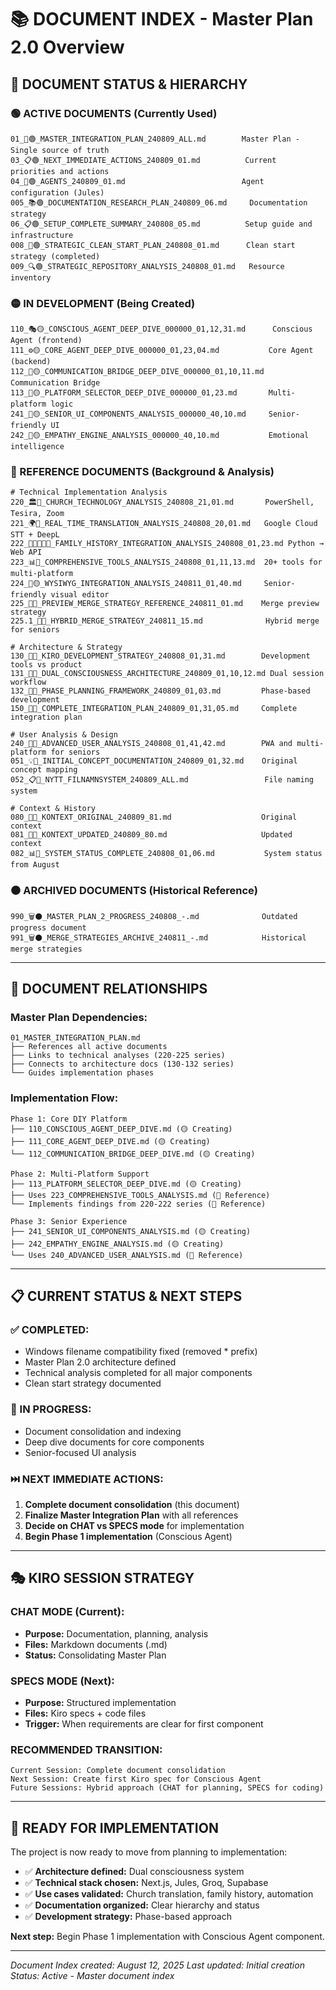 # 📚 DOCUMENT INDEX - Master Plan 2.0 Overview

## 🎯 **DOCUMENT STATUS & HIERARCHY**

### **🟢 ACTIVE DOCUMENTS (Currently Used)**
```
01_🎯🟢_MASTER_INTEGRATION_PLAN_240809_ALL.md        Master Plan - Single source of truth
03_📋🟢_NEXT_IMMEDIATE_ACTIONS_240809_01.md          Current priorities and actions
04_🤖🟢_AGENTS_240809_01.md                          Agent configuration (Jules)
005_📚🟢_DOCUMENTATION_RESEARCH_PLAN_240809_06.md     Documentation strategy
06_📋🟢_SETUP_COMPLETE_SUMMARY_240808_05.md          Setup guide and infrastructure
008_🔄🟢_STRATEGIC_CLEAN_START_PLAN_240808_01.md      Clean start strategy (completed)
009_🔍🟢_STRATEGIC_REPOSITORY_ANALYSIS_240808_01.md   Resource inventory
```

### **🟡 IN DEVELOPMENT (Being Created)**
```
110_🎭🟡_CONSCIOUS_AGENT_DEEP_DIVE_000000_01,12,31.md      Conscious Agent (frontend)
111_⚙️🟡_CORE_AGENT_DEEP_DIVE_000000_01,23,04.md           Core Agent (backend)
112_🌉🟡_COMMUNICATION_BRIDGE_DEEP_DIVE_000000_01,10,11.md Communication Bridge
113_🔧🟡_PLATFORM_SELECTOR_DEEP_DIVE_000000_01,23.md       Multi-platform logic
241_🎨🟡_SENIOR_UI_COMPONENTS_ANALYSIS_000000_40,10.md     Senior-friendly UI
242_💝🟡_EMPATHY_ENGINE_ANALYSIS_000000_40,10.md           Emotional intelligence
```

### **🔵 REFERENCE DOCUMENTS (Background & Analysis)**
```
# Technical Implementation Analysis
220_🏛️🔵_CHURCH_TECHNOLOGY_ANALYSIS_240808_21,01.md       PowerShell, Tesira, Zoom
221_🌍🔵_REAL_TIME_TRANSLATION_ANALYSIS_240808_20,01.md   Google Cloud STT + DeepL
222_👨‍👩‍👧‍👦🔵_FAMILY_HISTORY_INTEGRATION_ANALYSIS_240808_01,23.md Python → Web API
223_📊🔵_COMPREHENSIVE_TOOLS_ANALYSIS_240808_01,11,13.md  20+ tools for multi-platform
224_🎨🟡_WYSIWYG_INTEGRATION_ANALYSIS_240811_01,40.md     Senior-friendly visual editor
225_🔄🔵_PREVIEW_MERGE_STRATEGY_REFERENCE_240811_01.md    Merge preview strategy
225.1_🔄🔵_HYBRID_MERGE_STRATEGY_240811_15.md              Hybrid merge for seniors

# Architecture & Strategy
130_🔧🔵_KIRO_DEVELOPMENT_STRATEGY_240808_01,31.md        Development tools vs product
131_🧠🔵_DUAL_CONSCIOUSNESS_ARCHITECTURE_240809_01,10,12.md Dual session workflow
132_🎯🔵_PHASE_PLANNING_FRAMEWORK_240809_01,03.md         Phase-based development
150_🌉🔵_COMPLETE_INTEGRATION_PLAN_240809_01,31,05.md     Complete integration plan

# User Analysis & Design
240_👥🔵_ADVANCED_USER_ANALYSIS_240808_01,41,42.md        PWA and multi-platform for seniors
051_💡🔵_INITIAL_CONCEPT_DOCUMENTATION_240809_01,32.md    Original concept mapping
052_📋🔵_NYTT_FILNAMNSYSTEM_240809_ALL.md                 File naming system

# Context & History
080_📝🔵_KONTEXT_ORIGINAL_240809_81.md                    Original context
081_📝🔵_KONTEXT_UPDATED_240809_80.md                     Updated context
082_📊🔵_SYSTEM_STATUS_COMPLETE_240808_01,06.md           System status from August
```

### **⚫ ARCHIVED DOCUMENTS (Historical Reference)**
```
990_🗑️⚫_MASTER_PLAN_2_PROGRESS_240808_-.md              Outdated progress document
991_🗑️⚫_MERGE_STRATEGIES_ARCHIVE_240811_-.md            Historical merge strategies
```

---

## 🔄 **DOCUMENT RELATIONSHIPS**

### **Master Plan Dependencies:**
```
01_MASTER_INTEGRATION_PLAN.md
├── References all active documents
├── Links to technical analyses (220-225 series)
├── Connects to architecture docs (130-132 series)
└── Guides implementation phases
```

### **Implementation Flow:**
```
Phase 1: Core DIY Platform
├── 110_CONSCIOUS_AGENT_DEEP_DIVE.md (🟡 Creating)
├── 111_CORE_AGENT_DEEP_DIVE.md (🟡 Creating)
└── 112_COMMUNICATION_BRIDGE_DEEP_DIVE.md (🟡 Creating)

Phase 2: Multi-Platform Support
├── 113_PLATFORM_SELECTOR_DEEP_DIVE.md (🟡 Creating)
├── Uses 223_COMPREHENSIVE_TOOLS_ANALYSIS.md (🔵 Reference)
└── Implements findings from 220-222 series (🔵 Reference)

Phase 3: Senior Experience
├── 241_SENIOR_UI_COMPONENTS_ANALYSIS.md (🟡 Creating)
├── 242_EMPATHY_ENGINE_ANALYSIS.md (🟡 Creating)
└── Uses 240_ADVANCED_USER_ANALYSIS.md (🔵 Reference)
```

---

## 📋 **CURRENT STATUS & NEXT STEPS**

### **✅ COMPLETED:**
- Windows filename compatibility fixed (removed * prefix)
- Master Plan 2.0 architecture defined
- Technical analysis completed for all major components
- Clean start strategy documented

### **🔄 IN PROGRESS:**
- Document consolidation and indexing
- Deep dive documents for core components
- Senior-focused UI analysis

### **⏭️ NEXT IMMEDIATE ACTIONS:**
1. **Complete document consolidation** (this document)
2. **Finalize Master Integration Plan** with all references
3. **Decide on CHAT vs SPECS mode** for implementation
4. **Begin Phase 1 implementation** (Conscious Agent)

---

## 🎭 **KIRO SESSION STRATEGY**

### **CHAT MODE (Current):**
- **Purpose:** Documentation, planning, analysis
- **Files:** Markdown documents (.md)
- **Status:** Consolidating Master Plan

### **SPECS MODE (Next):**
- **Purpose:** Structured implementation
- **Files:** Kiro specs + code files
- **Trigger:** When requirements are clear for first component

### **RECOMMENDED TRANSITION:**
```
Current Session: Complete document consolidation
Next Session: Create first Kiro spec for Conscious Agent
Future Sessions: Hybrid approach (CHAT for planning, SPECS for coding)
```

---

## 🚀 **READY FOR IMPLEMENTATION**

The project is now ready to move from planning to implementation:

- ✅ **Architecture defined:** Dual consciousness system
- ✅ **Technical stack chosen:** Next.js, Jules, Groq, Supabase
- ✅ **Use cases validated:** Church translation, family history, automation
- ✅ **Documentation organized:** Clear hierarchy and status
- ✅ **Development strategy:** Phase-based approach

**Next step:** Begin Phase 1 implementation with Conscious Agent component.

---

*Document Index created: August 12, 2025*
*Last updated: Initial creation*
*Status: Active - Master document index*